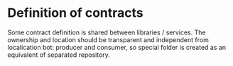# Definition of contracts

Some contract definition is shared between libraries / services. The ownership and location should be transparent and independent from localication bot: producer and consumer, so special folder is created as an equivalent of separated repository.
